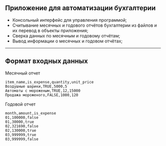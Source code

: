 ## <a id="title1">Приложение для автоматизации бухгалтерии</a> 
- Консольный интерфейс для управления программой;
- Считывание месячных и годового отчётов бухгалтерии из файлов и их перевод в объекты приложения;
- Сверка данных по месячным и годовому отчётам;
- Вывод информации о месячных и годовом отчётах;

------
## <a id="title1">Формат входных данных</a> 
Месячный отчет
```
item_name,is_expense,quantity,unit_price
Воздушные шарики,TRUE,5000,5
Автоматы с мороженым,TRUE,12,15000
Продажа мороженого,FALSE,1000,120
```
Годовой отчет
```
month,amount,is_expense
01,100000,false
01,30000,true
02,321690,false
02,130000,true
03,999999,true
03,999999,false 
```
